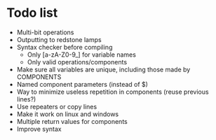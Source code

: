 # Todo list

- Multi-bit operations
- Outputting to redstone lamps
- Syntax checker before compiling
  - Only [a-zA-Z0-9\_] for variable names
  - Only valid operations/components
- Make sure all variables are unique, including those made by COMPONENTS
- Named component parameters (instead of $)
- Way to minimize useless repetition in components (reuse previous lines?)
- Use repeaters or copy lines
- Make it work on linux and windows
- Multiple return values for components
- Improve syntax
